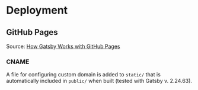 # Deployment

## GitHub Pages

Source: [How Gatsby Works with GitHub Pages](https://www.gatsbyjs.com/docs/how-gatsby-works-with-github-pages/)

### CNAME

A file for configuring custom domain is added to `static/` that is automatically included in `public/` when built (tested with Gatsby v. 2.24.63).
